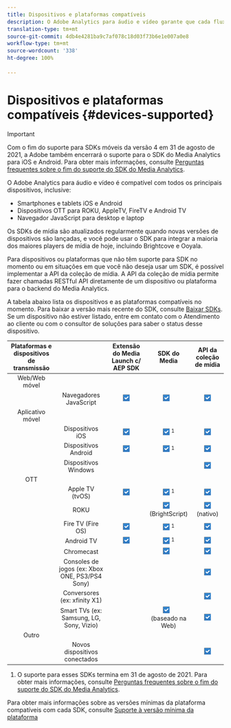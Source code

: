 ```yaml
---
title: Dispositivos e plataformas compatíveis
description: O Adobe Analytics para áudio e vídeo garante que cada fluxo de mídia seja coletado e relatado em todos os dispositivos.
translation-type: tm+mt
source-git-commit: 4db4e4281ba9c7af078c18d03f73b6e1e007a0e8
workflow-type: tm+mt
source-wordcount: '338'
ht-degree: 100%

---
```



# Dispositivos e plataformas compatíveis {#devices-supported}

>[!IMPORTANT]
>
>Com o fim do suporte para SDKs móveis da versão 4 em 31 de agosto de 2021, a Adobe também encerrará o suporte para o SDK do Media Analytics para iOS e Android.  Para obter mais informações, consulte [Perguntas frequentes sobre o fim do suporte do SDK do Media Analytics](/help/sdk-implement/end-of-support-faqs.md).

O Adobe Analytics para áudio e vídeo é compatível com todos os principais dispositivos, inclusive:

* Smartphones e tablets iOS e Android
* Dispositivos OTT para ROKU, AppleTV, FireTV e Android TV
* Navegador JavaScript para desktop e laptop

Os SDKs de mídia são atualizados regularmente quando novas versões de dispositivos são lançadas, e você pode usar o SDK para integrar a maioria dos maiores players de mídia de hoje, incluindo Brightcove e Ooyala.

Para dispositivos ou plataformas que não têm suporte para SDK no momento ou em situações em que você não deseja usar um SDK, é possível implementar a API da coleção de mídia. A API da coleção de mídia permite fazer chamadas RESTful API diretamente de um dispositivo ou plataforma para o backend do Media Analytics.

A tabela abaixo lista os dispositivos e as plataformas compatíveis no momento. Para baixar a versão mais recente do SDK, consulte [Baixar SDKs](https://docs.adobe.com/content/help/pt-BR/media-analytics/using/sdk-implement/download-sdks.html). Se um dispositivo não estiver listado, entre em contato com o Atendimento ao cliente ou com o consultor de soluções para saber o status desse dispositivo.

| Plataformas e dispositivos de transmissão |  | Extensão do Media Launch c/ AEP SDK | SDK do Media | API da coleção de mídia |
|:---------------------------:|:-----------------------------------------------:|:----------------------------:|:-------------------:|:--------------------:|
| Web/Web móvel |  |  |  |  |
|  | Navegadores JavaScript | ![](/help/assets/icon-blue-check.png) | ![](/help/assets/icon-blue-check.png)    | ![](/help/assets/icon-blue-check.png) |
| Aplicativo móvel |  |  |  |  |
|  | Dispositivos iOS | ![](/help/assets/icon-blue-check.png) | ![](/help/assets/icon-blue-check.png) <sup>1</sup> | ![](/help/assets/icon-blue-check.png) |
|  | Dispositivos Android | ![](/help/assets/icon-blue-check.png) | ![](/help/assets/icon-blue-check.png) <sup>1</sup> | ![](/help/assets/icon-blue-check.png) |
|  | Dispositivos Windows |  |  | ![](/help/assets/icon-blue-check.png) |
| OTT |  |  |  |  |
|  | Apple TV  (tvOS) | ![](/help/assets/icon-blue-check.png) | ![](/help/assets/icon-blue-check.png) <sup>1</sup> | ![](/help/assets/icon-blue-check.png) |
|  | ROKU |  | ![](/help/assets/icon-blue-check.png)   <br>(BrightScript) | ![](/help/assets/icon-blue-check.png)<br>(nativo) |
|  | Fire TV (Fire OS) | ![](/help/assets/icon-blue-check.png) | ![](/help/assets/icon-blue-check.png) <sup>1</sup> | ![](/help/assets/icon-blue-check.png) |
|  | Android TV | ![](/help/assets/icon-blue-check.png) | ![](/help/assets/icon-blue-check.png) <sup>1</sup> | ![](/help/assets/icon-blue-check.png) |
|  | Chromecast |  | ![](/help/assets/icon-blue-check.png)    | ![](/help/assets/icon-blue-check.png) |
|  | Consoles de jogos (ex: Xbox ONE, PS3/PS4 Sony) |  |  | ![](/help/assets/icon-blue-check.png) |
|  | Conversores (ex: xfinity X1) |  |  | ![](/help/assets/icon-blue-check.png) |
|  | Smart TVs (ex: Samsung, LG, Sony, Vizio) |  | ![](/help/assets/icon-blue-check.png)   <br>(baseado na Web) | ![](/help/assets/icon-blue-check.png) |
| Outro |  |  |  |  |
|  | Novos dispositivos conectados |  |  | ![](/help/assets/icon-blue-check.png) |

1. O suporte para esses SDKs termina em 31 de agosto de 2021. Para obter mais informações, consulte [Perguntas frequentes sobre o fim do suporte do SDK do Media Analytics](/help/sdk-implement/end-of-support-faqs.md).

Para obter mais informações sobre as versões mínimas da plataforma compatíveis com cada SDK, consulte [Suporte à versão mínima da plataforma](https://docs.adobe.com/content/help/pt-BR/media-analytics/using/sdk-implement/setup/setup-overview.html) 

